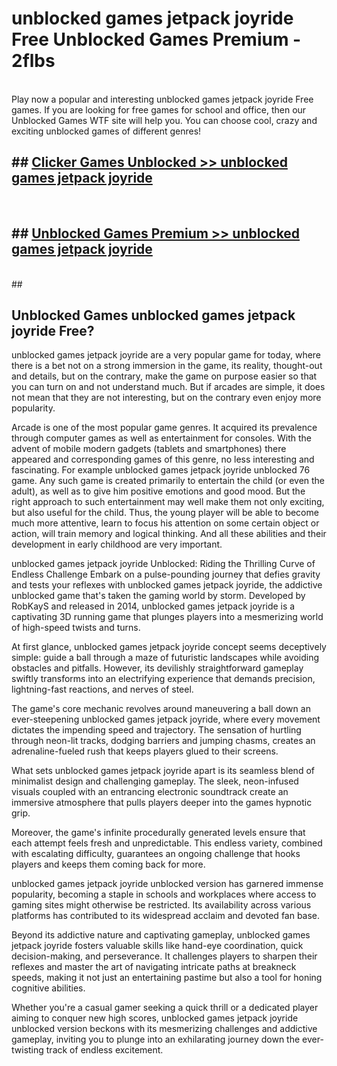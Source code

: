 # unblocked games jetpack joyride Free Unblocked Games Premium - 2flbs <br>
<br>
Play now a popular and interesting unblocked games jetpack joyride Free games. If you are looking for free games for school and office, then our Unblocked Games WTF site will help you. You can choose cool, crazy and exciting unblocked games of different genres!


## ##  [Clicker Games Unblocked >> unblocked games jetpack joyride](http://freeplayer.one?title=unblocked_games_jetpack_joyride&ref=M1)
  <br>

##  ## [Unblocked Games Premium >> unblocked games jetpack joyride](http://freeplayer.one?title=unblocked_games_jetpack_joyride&ref=M1)
  <br>
  ##



## Unblocked Games unblocked games jetpack joyride Free?

unblocked games jetpack joyride are a very popular game for today, where there is a bet not on a strong immersion in the game, its reality, thought-out and details, but on the contrary, make the game on purpose easier so that you can turn on and not understand much. But if arcades are simple, it does not mean that they are not interesting, but on the contrary even enjoy more popularity.

Arcade is one of the most popular game genres. It acquired its prevalence through computer games as well as entertainment for consoles. With the advent of mobile modern gadgets (tablets and smartphones) there appeared and corresponding games of this genre, no less interesting and fascinating. For example unblocked games jetpack joyride unblocked 76 game. Any such game is created primarily to entertain the child (or even the adult), as well as to give him positive emotions and good mood. But the right approach to such entertainment may well make them not only exciting, but also useful for the child. Thus, the young player will be able to become much more attentive, learn to focus his attention on some certain object or action, will train memory and logical thinking. And all these abilities and their development in early childhood are very important.

unblocked games jetpack joyride Unblocked: Riding the Thrilling Curve of Endless Challenge
Embark on a pulse-pounding journey that defies gravity and tests your reflexes with unblocked games jetpack joyride, the addictive unblocked game that's taken the gaming world by storm. Developed by RobKayS and released in 2014, unblocked games jetpack joyride is a captivating 3D running game that plunges players into a mesmerizing world of high-speed twists and turns.

At first glance, unblocked games jetpack joyride concept seems deceptively simple: guide a ball through a maze of futuristic landscapes while avoiding obstacles and pitfalls. However, its devilishly straightforward gameplay swiftly transforms into an electrifying experience that demands precision, lightning-fast reactions, and nerves of steel.

The game's core mechanic revolves around maneuvering a ball down an ever-steepening unblocked games jetpack joyride, where every movement dictates the impending speed and trajectory. The sensation of hurtling through neon-lit tracks, dodging barriers and jumping chasms, creates an adrenaline-fueled rush that keeps players glued to their screens.

What sets unblocked games jetpack joyride apart is its seamless blend of minimalist design and challenging gameplay. The sleek, neon-infused visuals coupled with an entrancing electronic soundtrack create an immersive atmosphere that pulls players deeper into the games hypnotic grip.

Moreover, the game's infinite procedurally generated levels ensure that each attempt feels fresh and unpredictable. This endless variety, combined with escalating difficulty, guarantees an ongoing challenge that hooks players and keeps them coming back for more.

unblocked games jetpack joyride unblocked version has garnered immense popularity, becoming a staple in schools and workplaces where access to gaming sites might otherwise be restricted. Its availability across various platforms has contributed to its widespread acclaim and devoted fan base.

Beyond its addictive nature and captivating gameplay, unblocked games jetpack joyride fosters valuable skills like hand-eye coordination, quick decision-making, and perseverance. It challenges players to sharpen their reflexes and master the art of navigating intricate paths at breakneck speeds, making it not just an entertaining pastime but also a tool for honing cognitive abilities.

Whether you're a casual gamer seeking a quick thrill or a dedicated player aiming to conquer new high scores, unblocked games jetpack joyride unblocked version beckons with its mesmerizing challenges and addictive gameplay, inviting you to plunge into an exhilarating journey down the ever-twisting track of endless excitement.
